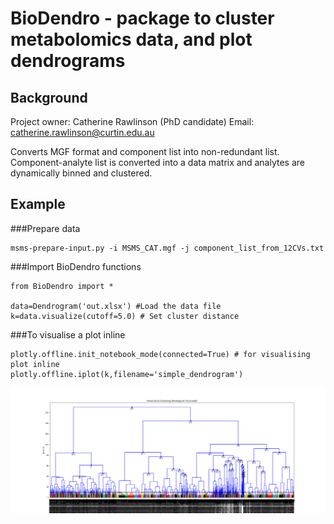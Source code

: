 # BioDendro - package to cluster metabolomics data, and plot dendrograms

## Background
Project owner: Catherine Rawlinson (PhD candidate)
Email: catherine.rawlinson@curtin.edu.au

Converts MGF format and component list into non-redundant list.
Component-analyte list is converted into a data matrix and analytes are dynamically binned and clustered.

## Example


###Prepare data 
```
msms-prepare-input.py -i MSMS_CAT.mgf -j component_list_from_12CVs.txt
```
###Import BioDendro functions
```
from BioDendro import *

data=Dendrogram('out.xlsx') #Load the data file
k=data.visualize(cutoff=5.0) # Set cluster distance 
```
###To visualise a plot inline
```
plotly.offline.init_notebook_mode(connected=True) # for visualising plot inline
plotly.offline.iplot(k,filename='simple_dendrogram')
```

![Scheme](cluster-d10.png "Clustering")


